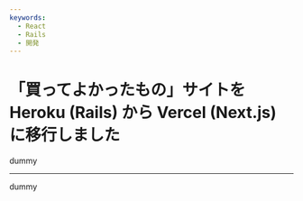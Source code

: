 ```yaml
---
keywords:
  - React
  - Rails
  - 開発
---
```


# 「買ってよかったもの」サイトを Heroku (Rails) から Vercel (Next.js) に移行しました

dummy

---

dummy

